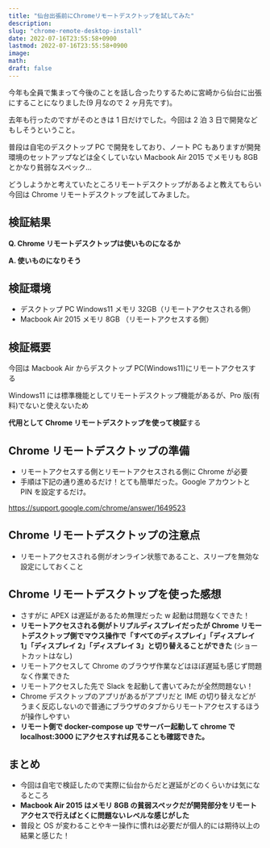 ```yaml
---
title: "仙台出張前にChromeリモートデスクトップを試してみた"
description:
slug: "chrome-remote-desktop-install"
date: 2022-07-16T23:55:58+0900
lastmod: 2022-07-16T23:55:58+0900
image:
math:
draft: false
---
```


今年も全員で集まって今後のことを話し合ったりするために宮崎から仙台に出張にすることになりました(9 月なので 2 ヶ月先です)。

去年も行ったのですがそのときは 1 日だけでした。今回は 2 泊 3 日で開発などもしそうということ。

普段は自宅のデスクトップ PC で開発をしており、ノート PC もありますが開発環境のセットアップなどは全くしていない Macbook Air 2015 でメモリも 8GB とかなり貧弱なスペック…

どうしようかと考えていたところリモートデスクトップがあるよと教えてもらい今回は Chrome リモートデスクトップを試してみました。

## 検証結果

**Q. Chrome リモートデスクトップは使いものになるか**

**A. 使いものになりそう**

## 検証環境

- デスクトップ PC Windows11 メモリ 32GB（リモートアクセスされる側）
- Macbook Air 2015 メモリ 8GB （リモートアクセスする側）

## 検証概要

今回は Macbook Air からデスクトップ PC(Windows11)にリモートアクセスする

Windows11 には標準機能としてリモートデスクトップ機能があるが、Pro 版(有料)でないと使えないため

**代用として Chrome リモートデスクトップを使って検証**する

## Chrome リモートデスクトップの準備

- リモートアクセスする側とリモートアクセスされる側に Chrome が必要
- 手順は下記の通り進めるだけ！とても簡単だった。Google アカウントと PIN を設定するだけ。

https://support.google.com/chrome/answer/1649523

## Chrome リモートデスクトップの注意点

- リモートアクセスされる側がオンライン状態であること、スリープを無効な設定にしておくこと

## Chrome リモートデスクトップを使った感想

- さすがに APEX は遅延があるため無理だった w 起動は問題なくできた！
- **リモートアクセスされる側がトリプルディスプレイだったが Chrome リモートデスクトップ側でマウス操作で「すべてのディスプレイ」「ディスプレイ 1」「ディスプレイ 2」「ディスプレイ 3」と切り替えることができた** (ショートカットはなし)
- リモートアクセスして Chrome のブラウザ作業などはほぼ遅延も感じず問題なく作業できた
- リモートアクセスした先で Slack を起動して書いてみたが全然問題ない！
- Chrome デスクトップのアプリがあるがアプリだと IME の切り替えなどがうまく反応しないので普通にブラウザのタブからリモートアクセスするほうが操作しやすい
- **リモート側で docker-compose up でサーバー起動して chrome で localhost:3000 にアクセスすれば見ることも確認できた。**

## まとめ

- 今回は自宅で検証したので実際に仙台からだと遅延がどのくらいかは気になるところ
- **Macbook Air 2015 はメモリ 8GB の貧弱スペックだが開発部分をリモートアクセスで行えばとくに問題ないレベルな感じがした**
- 普段と OS が変わることやキー操作に慣れは必要だが個人的には期待以上の結果と感じた！
